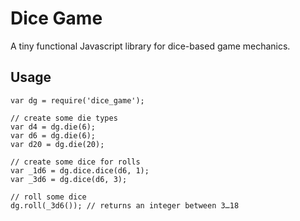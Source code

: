 # Dice Game

A tiny functional Javascript library for dice-based game mechanics.

## Usage

```
var dg = require('dice_game');

// create some die types
var d4 = dg.die(6);
var d6 = dg.die(6);
var d20 = dg.die(20);

// create some dice for rolls
var _1d6 = dg.dice.dice(d6, 1);
var _3d6 = dg.dice(d6, 3);

// roll some dice
dg.roll(_3d6()); // returns an integer between 3…18
```
